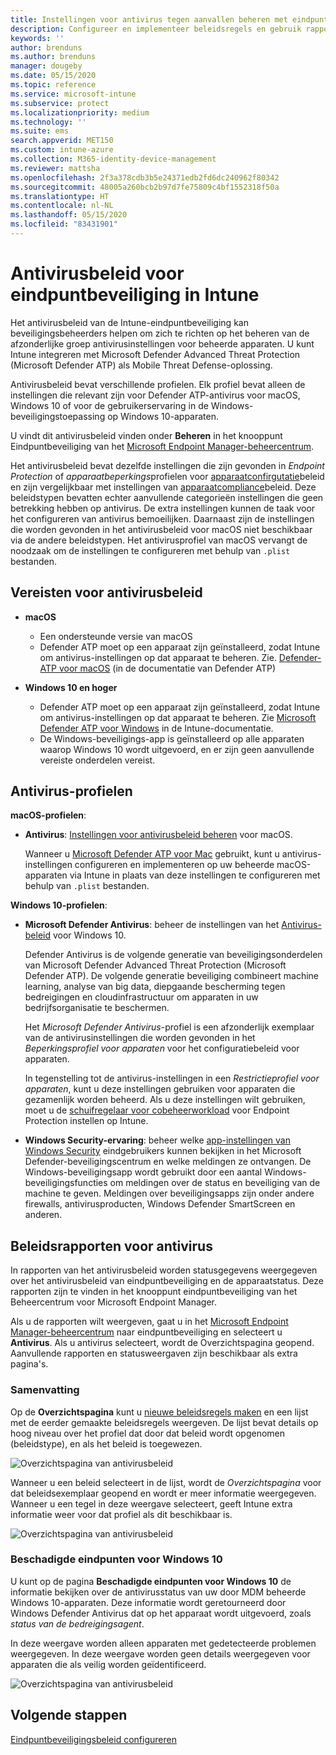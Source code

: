 ```yaml
---
title: Instellingen voor antivirus tegen aanvallen beheren met eindpuntbeveiligingsbeleid in Microsoft Intune | Microsoft Docs
description: Configureer en implementeer beleidsregels en gebruik rapporten voor apparaten die u beheert met eindpuntbeveiligingsinstellingen voor antivirusbeleid in Microsoft Endpoint Manager.
keywords: ''
author: brenduns
ms.author: brenduns
manager: dougeby
ms.date: 05/15/2020
ms.topic: reference
ms.service: microsoft-intune
ms.subservice: protect
ms.localizationpriority: medium
ms.technology: ''
ms.suite: ems
search.appverid: MET150
ms.custom: intune-azure
ms.collection: M365-identity-device-management
ms.reviewer: mattsha
ms.openlocfilehash: 2f3a378cdb3b5e24371edb2fd6dc240962f80342
ms.sourcegitcommit: 48005a260bcb2b97d7fe75809c4bf1552318f50a
ms.translationtype: HT
ms.contentlocale: nl-NL
ms.lasthandoff: 05/15/2020
ms.locfileid: "83431901"
---
```

# <a name="antivirus-policy-for-endpoint-security-in-intune"></a>Antivirusbeleid voor eindpuntbeveiliging in Intune

Het antivirusbeleid van de Intune-eindpuntbeveiliging kan beveiligingsbeheerders helpen om zich te richten op het beheren van de afzonderlijke groep antivirusinstellingen voor beheerde apparaten. U kunt Intune integreren met Microsoft Defender Advanced Threat Protection (Microsoft Defender ATP) als Mobile Threat Defense-oplossing.

Antivirusbeleid bevat verschillende profielen. Elk profiel bevat alleen de instellingen die relevant zijn voor Defender ATP-antivirus voor macOS, Windows 10 of voor de gebruikerservaring in de Windows-beveiligingstoepassing op Windows 10-apparaten.

U vindt dit antivirusbeleid vinden onder **Beheren** in het knooppunt Eindpuntbeveiliging van het [Microsoft Endpoint Manager-beheercentrum](https://go.microsoft.com/fwlink/?linkid=2109431).

Het antivirusbeleid bevat dezelfde instellingen die zijn gevonden in *Endpoint Protection* of *apparaatbeperkings*profielen voor [apparaatconfirgutatie](../configuration/device-profile-create.md)beleid en zijn vergelijkbaar met instellingen van [apparaatcompliance](../protect/device-compliance-get-started.md)beleid. Deze beleidstypen bevatten echter aanvullende categorieën instellingen die geen betrekking hebben op antivirus. De extra instellingen kunnen de taak voor het configureren van antivirus bemoeilijken. Daarnaast zijn de instellingen die worden gevonden in het antivirusbeleid voor macOS niet beschikbaar via de andere beleidstypen. Het antivirusprofiel van macOS vervangt de noodzaak om de instellingen te configureren met behulp van `.plist` bestanden.

## <a name="prerequisites-for-antivirus-policy"></a>Vereisten voor antivirusbeleid

- **macOS**
  - Een ondersteunde versie van macOS
  - Defender ATP moet op een apparaat zijn geïnstalleerd, zodat Intune om antivirus-instellingen op dat apparaat te beheren. Zie. [Defender-ATP voor macOS](https://docs.microsoft.com/windows/security/threat-protection/microsoft-defender-atp/microsoft-defender-atp-mac) (in de documentatie van Defender ATP)

- **Windows 10 en hoger**
  - Defender ATP moet op een apparaat zijn geïnstalleerd, zodat Intune om antivirus-instellingen op dat apparaat te beheren. Zie [Microsoft Defender ATP voor Windows](../protect/advanced-threat-protection.md) in de Intune-documentatie.
  - De Windows-beveiligings-app is geïnstalleerd op alle apparaten waarop Windows 10 wordt uitgevoerd, en er zijn geen aanvullende vereiste onderdelen vereist.

## <a name="antivirus-profiles"></a>Antivirus-profielen

**macOS-profielen**:

- **Antivirus**: [Instellingen voor antivirusbeleid beheren](../protect/antivirus-microsoft-defender-settings-macos.md) voor macOS.

  Wanneer u [Microsoft Defender ATP voor Mac](https://docs.microsoft.com/windows/security/threat-protection/microsoft-defender-atp/microsoft-defender-atp-mac) gebruikt, kunt u antivirus-instellingen configureren en implementeren op uw beheerde macOS-apparaten via Intune in plaats van deze instellingen te configureren met behulp van `.plist` bestanden.

**Windows 10-profielen**:

- **Microsoft Defender Antivirus**: beheer de instellingen van het [Antivirus-beleid](../protect/antivirus-microsoft-defender-settings-windows.md) voor Windows 10.

  Defender Antivirus is de volgende generatie van beveiligingsonderdelen van Microsoft Defender Advanced Threat Protection (Microsoft Defender ATP). De volgende generatie beveiliging combineert machine learning, analyse van big data, diepgaande bescherming tegen bedreigingen en cloudinfrastructuur om apparaten in uw bedrijfsorganisatie te beschermen.

  Het *Microsoft Defender Antivirus*-profiel is een afzonderlijk exemplaar van de antivirusinstellingen die worden gevonden in het *Beperkingsprofiel voor apparaten* voor het configuratiebeleid voor apparaten.
  
  In tegenstelling tot de antivirus-instellingen in een *Restrictieprofiel voor apparaten*, kunt u deze instellingen gebruiken voor apparaten die gezamenlijk worden beheerd. Als u deze instellingen wilt gebruiken, moet u de [schuifregelaar voor cobeheerworkload](https://docs.microsoft.com/configmgr/comanage/how-to-switch-workloads) voor Endpoint Protection instellen op Intune.

- **Windows Security-ervaring**: beheer welke [app-instellingen van Windows Security](../protect/antivirus-security-experience-windows-settings.md) eindgebruikers kunnen bekijken in het Microsoft Defender-beveiligingscentrum en welke meldingen ze ontvangen. De Windows-beveiligingsapp wordt gebruikt door een aantal Windows-beveiligingsfuncties om meldingen over de status en beveiliging van de machine te geven. Meldingen over beveiligingsapps zijn onder andere firewalls, antivirusproducten, Windows Defender SmartScreen en anderen.

## <a name="antivirus-policy-reports"></a>Beleidsrapporten voor antivirus

In rapporten van het antivirusbeleid worden statusgegevens weergegeven over het antivirusbeleid van eindpuntbeveiliging en de apparaatstatus. Deze rapporten zijn te vinden in het knooppunt eindpuntbeveiliging van het Beheercentrum voor Microsoft Endpoint Manager.

Als u de rapporten wilt weergeven, gaat u in het [Microsoft Endpoint Manager-beheercentrum](https://go.microsoft.com/fwlink/?linkid=2109431) naar eindpuntbeveiliging en selecteert u **Antivirus**. Als u antivirus selecteert, wordt de Overzichtspagina geopend. Aanvullende rapporten en statusweergaven zijn beschikbaar als extra pagina's.

### <a name="summary"></a>Samenvatting

Op de **Overzichtspagina** kunt u [nieuwe beleidsregels maken](../protect/endpoint-security-policy.md#create-an-endpoint-security-policy) en een lijst met de eerder gemaakte beleidsregels weergeven. De lijst bevat details op hoog niveau over het profiel dat door dat beleid wordt opgenomen (beleidstype), en als het beleid is toegewezen.

![Overzichtspagina van antivirusbeleid](./media/endpoint-security-antivirus-policy/antivirus-summary.png)

Wanneer u een beleid selecteert in de lijst, wordt de *Overzichtspagina* voor dat beleidsexemplaar geopend en wordt er meer informatie weergegeven. Wanneer u een tegel in deze weergave selecteert, geeft Intune extra informatie weer voor dat profiel als dit beschikbaar is.

![Overzichtspagina van antivirusbeleid](./media/endpoint-security-antivirus-policy/policy-overview.png)

### <a name="windows-10-unhealthy-endpoints"></a>Beschadigde eindpunten voor Windows 10

U kunt op de pagina **Beschadigde eindpunten voor Windows 10** de informatie bekijken over de antivirusstatus van uw door MDM beheerde Windows 10-apparaten. Deze informatie wordt geretourneerd door Windows Defender Antivirus dat op het apparaat wordt uitgevoerd, zoals *status van de bedreigingsagent*.

In deze weergave worden alleen apparaten met gedetecteerde problemen weergegeven. In deze weergave worden geen details weergegeven voor apparaten die als veilig worden geïdentificeerd.

![Overzichtspagina van antivirusbeleid](./media/endpoint-security-antivirus-policy/antivirus-unhealthy-endpoints.png)

## <a name="next-steps"></a>Volgende stappen

[Eindpuntbeveiligingsbeleid configureren](../protect/endpoint-security-policy.md#create-an-endpoint-security-policy)
